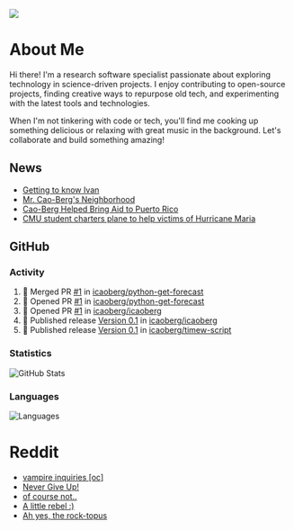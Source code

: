 ![](https://komarev.com/ghpvc/?username=icaoberg)

# About Me
Hi there! I'm a research software specialist passionate about exploring technology in science-driven projects. I enjoy contributing to open-source projects, finding creative ways to repurpose old tech, and experimenting with the latest tools and technologies.

When I'm not tinkering with code or tech, you'll find me cooking up something delicious or relaxing with great music in the background. Let's collaborate and build something amazing!

## News
* [Getting to know Ivan](https://www.psc.edu/ivan-inside-psc-spotlight-2/)
* [Mr. Cao-Berg's Neighborhood](https://www.cmu.edu/engage/about-us/news/alumni/profile-cao-berg.html)
* [Cao-Berg Helped Bring Aid to Puerto Rico](https://www.cmu.edu/piper/news/archives/2018/february/ivan-cao-berg.html)
* [CMU student charters plane to help victims of Hurricane Maria](http://thetartan.org/2017/10/30/news/puerto-rico-aid)

## GitHub
### Activity
<!--START_SECTION:activity-->
1. 🎉 Merged PR [#1](https://github.com/icaoberg/python-get-forecast/pull/1) in [icaoberg/python-get-forecast](https://github.com/icaoberg/python-get-forecast)
2. 💪 Opened PR [#1](https://github.com/icaoberg/python-get-forecast/pull/1) in [icaoberg/python-get-forecast](https://github.com/icaoberg/python-get-forecast)
3. 💪 Opened PR [#1](https://github.com/icaoberg/icaoberg/pull/1) in [icaoberg/icaoberg](https://github.com/icaoberg/icaoberg)
4. 🚀 Published release [Version 0.1](https://github.com/icaoberg/icaoberg/releases/tag/v0.1) in [icaoberg/icaoberg](https://github.com/icaoberg/icaoberg)
5. 🚀 Published release [Version 0.1](https://github.com/icaoberg/timew-script/releases/tag/v0.1) in [icaoberg/timew-script](https://github.com/icaoberg/timew-script)
<!--END_SECTION:activity-->

### Statistics
![GitHub Stats](https://github-readme-stats.vercel.app/api?username=icaoberg&count_private=true&show_icons=true)

### Languages
![Languages](https://github-readme-stats.vercel.app/api/top-langs/?username=icaoberg&show_icons=true&langs_count=10&hide=HTML,C,CSS,M)

# Reddit
<!-- BLOG-POST-LIST:START -->
- [vampire inquiries [oc]](https://www.reddit.com/r/u_icaoberg/comments/1705gy9/vampire_inquiries_oc/)
- [Never Give Up!](https://www.reddit.com/r/u_icaoberg/comments/13mcab5/never_give_up/)
- [of course not..](https://www.reddit.com/r/u_icaoberg/comments/13mc9h5/of_course_not/)
- [A little rebel :&rpar;](https://www.reddit.com/r/u_icaoberg/comments/13mc6yc/a_little_rebel/)
- [Ah yes, the rock-topus](https://www.reddit.com/r/u_icaoberg/comments/13mc4xk/ah_yes_the_rocktopus/)
<!-- BLOG-POST-LIST:END -->
